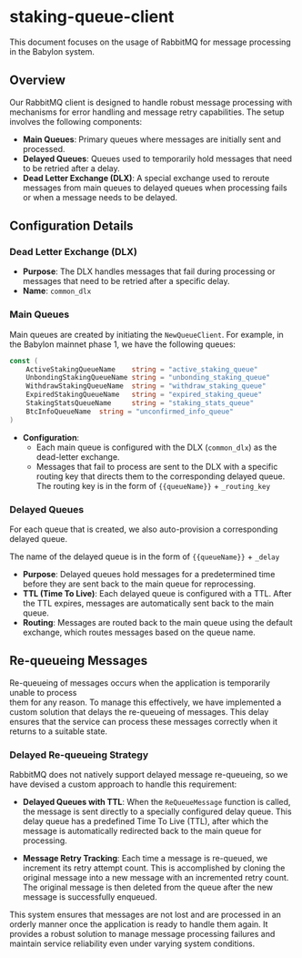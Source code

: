 # staking-queue-client

This document focuses on the usage of RabbitMQ for message processing in the Babylon system.

## Overview

Our RabbitMQ client is designed to handle robust message processing with mechanisms 
for error handling and message retry capabilities. The setup involves the following components:

- **Main Queues**: Primary queues where messages are initially sent and processed.
- **Delayed Queues**: Queues used to temporarily hold messages that need to be retried after a delay.
- **Dead Letter Exchange (DLX)**: A special exchange used to reroute messages 
from main queues to delayed queues when processing fails or when a message needs to be delayed.

## Configuration Details

### Dead Letter Exchange (DLX)

- **Purpose**: The DLX handles messages that fail during processing or messages 
that need to be retried after a specific delay.
- **Name**: `common_dlx`

### Main Queues

Main queues are created by initiating the `NewQueueClient`.
For example, in the Babylon mainnet phase 1, we have the following queues:

```go
const (
    ActiveStakingQueueName    string = "active_staking_queue"
    UnbondingStakingQueueName string = "unbonding_staking_queue"
    WithdrawStakingQueueName  string = "withdraw_staking_queue"
    ExpiredStakingQueueName   string = "expired_staking_queue"
    StakingStatsQueueName     string = "staking_stats_queue"
    BtcInfoQueueName  string = "unconfirmed_info_queue"
)
```

- **Configuration**:
  - Each main queue is configured with the DLX (`common_dlx`) as the dead-letter exchange.
  - Messages that fail to process are sent to the DLX with a specific routing key 
  that directs them to the corresponding delayed queue. 
  The routing key is in the form of `{{queueName}}` + `_routing_key`

### Delayed Queues

For each queue that is created, we also auto-provision a corresponding delayed queue.  

The name of the delayed queue is in the form of `{{queueName}}` + `_delay`

- **Purpose**: Delayed queues hold messages for a predetermined time before 
they are sent back to the main queue for reprocessing.
- **TTL (Time To Live)**: Each delayed queue is configured with a TTL. 
After the TTL expires, messages are automatically sent back to the main queue.
- **Routing**: Messages are routed back to the main queue using the default exchange, 
which routes messages based on the queue name.

## Re-queueing Messages

Re-queueing of messages occurs when the application is temporarily unable to process  
them for any reason. To manage this effectively, we have implemented a custom 
solution that delays the re-queueing of messages. 
This delay ensures that the service can process these messages correctly when it returns to a suitable state.

### Delayed Re-queueing Strategy

RabbitMQ does not natively support delayed message re-queueing, 
so we have devised a custom approach to handle this requirement:

- **Delayed Queues with TTL**: When the `ReQueueMessage` function is called, 
the message is sent directly to a specially configured delay queue. 
This delay queue has a predefined Time To Live (TTL), 
after which the message is automatically redirected back to the main queue for processing.

- **Message Retry Tracking**: Each time a message is re-queued, 
we increment its retry attempt count. This is accomplished by cloning the original 
message into a new message with an incremented retry count. 
The original message is then deleted from the queue after the new message is successfully enqueued.

This system ensures that messages are not lost and are processed in an orderly 
manner once the application is ready to handle them again. It provides a robust 
solution to manage message processing failures and maintain service reliability 
even under varying system conditions.
